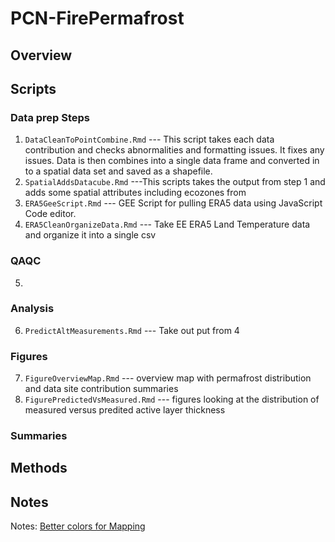 # PCN-FirePermafrost

## Overview


## Scripts

### Data prep Steps

1. `DataCleanToPointCombine.Rmd` --- This script takes each data contribution and checks abnormalities and formatting issues. It fixes any issues. Data is then combines into a single data frame and converted in to a spatial data set and saved as a shapefile. 
2. `SpatialAddsDatacube.Rmd` ---This scripts takes the output from step 1 and adds some spatial attributes including ecozones from 
3. `ERA5GeeScript.Rmd` --- GEE Script for pulling ERA5 data using JavaScript Code editor.
4. `ERA5CleanOrganizeData.Rmd` --- Take EE ERA5 Land Temperature data and organize it into a single csv
 
### QAQC
5. 

### Analysis

6. `PredictAltMeasurements.Rmd` --- Take out put from 4

### Figures

7. `FigureOverviewMap.Rmd` --- overview map with permafrost distribution and data site contribution summaries
8. `FigurePredictedVsMeasured.Rmd` --- figures looking at the distribution of measured versus predited active layer thickness

### Summaries



## Methods


## Notes
Notes:
[Better colors for Mapping](https://www.esri.com/arcgis-blog/products/js-api-arcgis/mapping/better-colors-for-better-mapping/)
